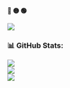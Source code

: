 <p align="left"><b><terminal>🔴 🟡 🟢</terminal></b></p>
<img align="center" src="https://readme-typing-svg.demolab.com?font=Noto+Sans&size=22&pause=1000&color=F7F7F7&background=000000&center=false&vCenter=true&width=440&lines=%24+HEY%2C+MIRAI+KURIYAMA+HERE+%3A)" />

### 📊 GitHub Stats:
![](https://github-readme-stats.vercel.app/api?username=M1r41D3v&theme=dark&hide_border=false&include_all_commits=true&count_private=true)<br/>
![](https://github-readme-streak-stats.herokuapp.com/?user=M1r41D3v&theme=dark&hide_border=false)<br/>
![](https://github-readme-stats.vercel.app/api/top-langs/username=M1r41D3v&theme=dark&hide_border=false&include_all_commits=true&count_private=true&layout=compact)
<!---
M1r41D3v/M1r41D3v is a ✨ special ✨ repository because its `README.md` (this file) appears on your GitHub profile.
You can click the Preview link to take a look at your changes.
--->
